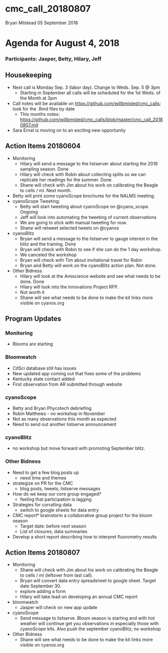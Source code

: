 cmc\_call\_20180807
================
Bryan Milstead
05 September 2018

Agenda for August 4, 2018
=========================

### Participants: Jasper, Betty, Hilary, Jeff

Housekeeping
------------

-   Next call is Monday Sep. 3 (labor day). Change to Weds. Sep. 5 @ 3pm
    -   Starting in September all calls will be scheduled for the 1st Weds. of the Month at 3pm
-   Call notes will be available on <https://github.com/willbmisled/cmc_calls>; look for the .Rmd files by date
    -   This months notes: <https://github.com/willbmisled/cmc_calls/blob/master/cmc_call_20180807.md>
-   Sara Ernst is moving on to an exciting new opportunity

Action Items 20180604
---------------------

-   Monitoring
    -   Hilary will send a message to the listserver about starting the 2018 sampling season. Done
    -   Hilary will check with Robin about collecting splits so we can replicate her readings for the summer. Done
    -   Shane will check with Jim about his work on calibrating the Beagle to cells / ml. Next month.
-   Betty will print some cyanoScope brochures for the NALMS meeting.
-   cyanoScope Tweeting:
    -   Betty will start tweeting about cyanoScope on @cyano\_scope. Ongoing
    -   Jeff will look into automating the tweeting of current observations
    -   We are going to stick with manual tweeting for now.
    -   Shane will retweet selected tweets on @cyanos
-   cyanoBlitz
    -   Bryan will send a message to the listserver to gauge interest in the blitz and the training. Done
    -   Bryan will check with Robin to see if she can do the 1 day workshop.
    -   We canceled the workshop
    -   Bryan will check with Tim about invitational travel for Robin
    -   Bryan and Betty will work on the cyanoBlitz action plan. Not done.
-   Other Bidness
    -   Hilary will look at the Amiscience website and see what needs to be done. Done
    -   Hilary will look into the Innovations Project RFP.
    -   Not worth it
    -   Shane will see what needs to be done to make the kit links more visible on cyanos.org

Program Updates
---------------

### Monitoring

-   Blooms are starting

### Bloomwatch

-   CitSci database still has issues
-   New updated app coming out that fixes some of the problems
-   Kentucky state contact added
-   First observation from AR submitted through website

### cyanoScope

-   Betty and Bryan Phycotech debriefing
-   Robin Matthews - no workshop in November
-   Not as many observations this month as expected
-   Need to send out another listserve announcement

### cyanoBlitz

-   no workshop but move forward with promoting September blitz.

### Other Bidness

-   Need to get a few blog posts up
    -   need time and themes
-   strategize on PR for the CMC
    -   blog posts, tweets, listserve messages
-   How do we keep our core group engaged?
    -   feeling that participation is lagging
-   Strategies for corralling data
    -   switch to google sheets for data entry
-   CMC report\* brainstorm a collaborative group project for the bloom season
    -   Target date: before next season
    -   List of closures, data summaries
-   Develop a short report describing how to interpret fluorometry results

Action Items 20180807
---------------------

-   Monitoring
    -   Shane will check with Jim about his work on calibrating the Beagle to cells / ml (leftover from last call).
    -   Bryan will convert data entry spreadsheet to google sheet. Target date September 30.
    -   explore adding a form
    -   Hilary will take lead on developing an annual CMC report
-   bloomwatch
    -   Jasper will check on new app update
-   cyanoScope
    -   Send message to listserve. Bloom season is starting and with hot weather will continue get you observations in especially those with cyanoScope kits. Also push the september cyanoBlitz; no workshop
-   Other Bidness
    -   Shane will see what needs to be done to make the kit links more visible on cyanos.org
